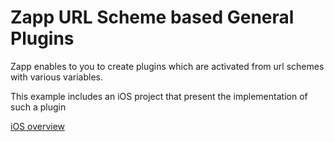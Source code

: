 # Zapp URL Scheme based General Plugins

Zapp enables to you to create plugins which are activated from url schemes with various variables.

This example includes an iOS project that present the implementation of such a plugin

[iOS overview](./iOS)